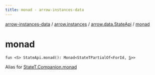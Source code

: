 ```yaml
---
title: monad - arrow-instances-data
---
```


[arrow-instances-data](../../index.html) / [arrow.instances](../index.html) / [arrow.data.StateApi](index.html) / [monad](./monad.html)

# monad

`fun <S> StateApi.monad(): Monad<StateTPartialOf<ForId, `[`S`](monad.html#S)`>>`

Alias for [StateT.Companion.monad](../../arrow.instances.statet.monad/arrow.data.-state-t/monad.html)

